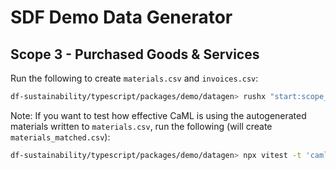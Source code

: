 # SDF Demo Data Generator

## Scope 3 - Purchased Goods & Services

Run the following to create `materials.csv` and `invoices.csv`:

```sh
df-sustainability/typescript/packages/demo/datagen> rushx "start:scope_3_purchased_goods"
```

Note: If you want to test how effective CaML is using the autogenerated materials written to `materials.csv`, run the following (will create `materials_matched.csv`):

```sh
df-sustainability/typescript/packages/demo/datagen> npx vitest -t 'caml'
```
